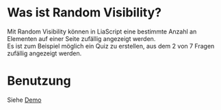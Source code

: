 <!-- TODO translate to english -->
# Was ist Random Visibility?

Mit Random Visibility können in LiaScript eine bestimmte Anzahl an Elementen auf einer Seite zufällig angezeigt werden.  
Es ist zum Beispiel möglich ein Quiz zu erstellen, aus dem 2 von 7 Fragen zufällig angezeigt werden.

# Benutzung

Siehe [Demo](https://liascript.github.io/course?https://raw.githubusercontent.com/fjangfaragesh/liaRandomSelector/master/demo.md)  
